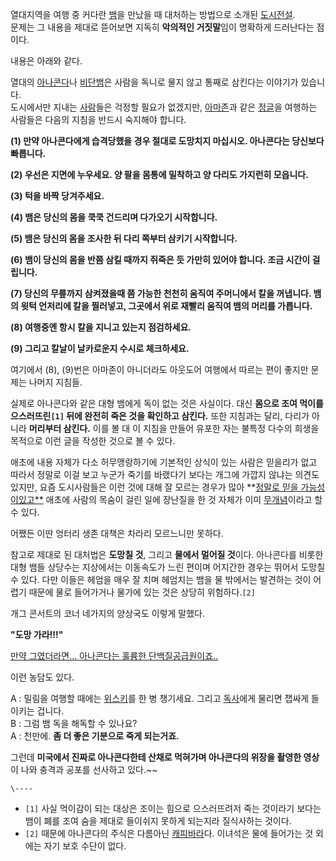 열대지역을 여행 중 커다란 [뱀](%EB%B1%80.md)을 만났을 때 대처하는 방법으로 소개된
[도시전설](%EB%8F%84%EC%8B%9C%EC%A0%84%EC%84%A4.md).  
문제는 그 내용을 제대로 뜯어보면 지독히 **악의적인 거짓말**임이 명확하게 드러난다는 점이다.

내용은 아래와 같다.

열대의 [아나콘다](%EC%95%84%EB%82%98%EC%BD%98%EB%8B%A4.md)나
[비단뱀](%EB%B9%84%EB%8B%A8%EB%B1%80.md)은 사람을 독니로 물지 않고 통째로 삼킨다는 이야기가 있습니다.  
도시에서만 지내는 [사람](%EC%82%AC%EB%9E%8C.md)들은 걱정할 필요가 없겠지만,
[아마존](%EC%95%84%EB%A7%88%EC%A1%B4.md)과 같은 [정글](%EC%A0%95%EA%B8%80.md)을
여행하는 사람들은 다음의 지침을 반드시 숙지해야 합니다.  

**(1) 만약 아나콘다에게 습격당했을 경우 절대로 도망치지 마십시오. 아나콘다는 당신보다 빠릅니다.**

**(2) 우선은 지면에 누우세요. 양 팔을 몸통에 밀착하고 양 다리도 가지런히 모읍니다.**

**(3) 턱을 바짝 당겨주세요.**

**(4) 뱀은 당신의 몸을 쿡쿡 건드리며 다가오기 시작합니다.**

**(5) 뱀은 당신의 몸을 조사한 뒤 다리 쪽부터 삼키기 시작합니다.**

**(6) 뱀이 당신의 몸을 반쯤 삼킬 때까지 쥐죽은 듯 가만히 있어야 합니다. 조금 시간이 걸립니다.**

**(7) 당신의 무릎까지 삼켜졌을때 쯤 가능한 천천히 움직여 주머니에서 칼을 꺼냅니다. 뱀의 윗턱 언저리에 칼을 찔러넣고, 그곳에서 위로 재빨리 움직여 뱀의 머리를 가릅니다.**

**(8) 여행중엔 항시 칼을 지니고 있는지 점검하세요.**

**(9) 그리고 칼날이 날카로운지 수시로 체크하세요.**

여기에서 (8), (9)번은 아마존이 아니더라도 아웃도어 여행에서 따르는 편이 좋지만 문제는 나머지 지침들.

실제로 아나콘다와 같은 대형 뱀에게 독이 없는 것은 사실이다. 대신 **몸으로 조여 먹이를 으스러뜨린`[1]` 뒤에 완전히 죽은 것을
확인하고 삼킨다.** 또한 지침과는 달리, 다리가 아니라 **머리부터 삼킨다.** 이를 볼 대 이 지침을 만들어 유포한 자는 불특정 다수의
희생을 목적으로 이런 글을 작성한 것으로 볼 수 있다.

애초에 내용 자체가 다소 허무맹랑하기에 기본적인 상식이 있는 사람은 믿을리가 없고 따라서 정말로 이걸 보고 누군가 죽기를 바랬다기 보다는
개그에 가깝지 않냐는 의견도 있지만, 요즘 도시사람들은 이런 것에 대해 잘 모르는 경우가 많아 **[정말로 믿을 가능성이있고**](%EB%AF%B8%ED%95%84%EC%A0%81%20%EA%B3%A0%EC%9D%98.md) 애초에 사람의 목숨이 걸린
일에 장난질을 한 것 자체가 이미 [무개념](%EB%AC%B4%EA%B0%9C%EB%85%90.md)이라고 할 수 있다.

어쨌든 이딴 엉터리 생존 대책은 차라리 모르느니만 못하다.

참고로 제대로 된 대처법은 **도망칠 것**, 그리고 **물에서 멀어질 것**이다. 아나콘다를 비롯한 대형 뱀들 상당수는 지상에서는
이동속도가 느린 편이며 어지간한 경우는 뛰어서 도망칠 수 있다. 다만 이들은 헤엄을 매우 잘 치며 헤엄치는 뱀을 물 밖에서는 발견하는 것이
어렵기 때문에 물로 들어가거나 물가에 있는 것은 상당히 위험하다.`[2]`

개그 콘서트의 코너 네가지의 양상국도 이렇게 말했다.

**"도망 가라!!!"**

[만약 그였더라면... 아나콘다는 훌륭한 단백질공급원이죠..](%EB%B2%A0%EC%96%B4%20%EA%B7%B8%EB%A6%B4%EC%8A%A4.md)

이런 농담도 있다.

A : 밀림을 여행할 때에는 [위스키](%EC%9C%84%EC%8A%A4%ED%82%A4.md)를 한 병 챙기세요. 그리고
[독사](%EB%8F%85%EC%82%AC.md)에게 물리면 잽싸게 들이키는 겁니다.  
B : 그럼 뱀 독을 해독할 수 있나요?  
A : 천만에. **좀 더 좋은 기분으로 죽게 되는거죠.**

  
그런데 **미국에서 진짜로 아나콘다한테 산채로 먹혀가며 아나콘다의 위장을 촬영한 영상**이 나와 충격과 공포를 선사하고 있다.~~

`\----`

  * `[1]` 사실 먹이감이 되는 대상은 조이는 힘으로 으스러뜨려저 죽는 것이라기 보다는 뱀이 폐를 조여 숨을 제대로 들이쉬지 못하게 되는지라 질식사하는 것이다.
  * `[2]` 때문에 아나콘다의 주식은 다름아닌 [캐피바라](%EC%BA%90%ED%94%BC%EB%B0%94%EB%9D%BC.md)다. 이녀석은 물에 들어가는 것 외에는 자기 보호 수단이 없다.


